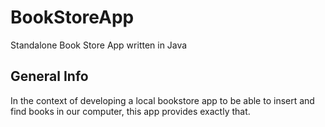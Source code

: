 # BookStoreApp
Standalone Book Store App written in Java

## General Info
In the context of developing a local bookstore app to be able to insert and find books in our computer, this app provides exactly that.
